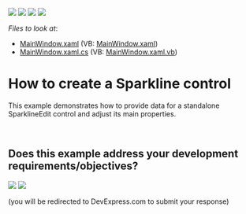 <!-- default badges list -->
![](https://img.shields.io/endpoint?url=https://codecentral.devexpress.com/api/v1/VersionRange/128644510/21.1.5%2B)
[![](https://img.shields.io/badge/Open_in_DevExpress_Support_Center-FF7200?style=flat-square&logo=DevExpress&logoColor=white)](https://supportcenter.devexpress.com/ticket/details/E4982)
[![](https://img.shields.io/badge/📖_How_to_use_DevExpress_Examples-e9f6fc?style=flat-square)](https://docs.devexpress.com/GeneralInformation/403183)
[![](https://img.shields.io/badge/💬_Leave_Feedback-feecdd?style=flat-square)](#does-this-example-address-your-development-requirementsobjectives)
<!-- default badges end -->
<!-- default file list -->
*Files to look at*:

* [MainWindow.xaml](./CS/SparklineEdit/MainWindow.xaml) (VB: [MainWindow.xaml](./VB/SparklineEdit/MainWindow.xaml))
* [MainWindow.xaml.cs](./CS/SparklineEdit/MainWindow.xaml.cs) (VB: [MainWindow.xaml.vb](./VB/SparklineEdit/MainWindow.xaml.vb))
<!-- default file list end -->
# How to create a Sparkline control


<p>This example demonstrates how to provide data for a standalone SparklineEdit control and adjust its main properties.</p>

<br/>


<!-- feedback -->
## Does this example address your development requirements/objectives?

[<img src="https://www.devexpress.com/support/examples/i/yes-button.svg"/>](https://www.devexpress.com/support/examples/survey.xml?utm_source=github&utm_campaign=wpf-sparkline-create-bind-to-data&~~~was_helpful=yes) [<img src="https://www.devexpress.com/support/examples/i/no-button.svg"/>](https://www.devexpress.com/support/examples/survey.xml?utm_source=github&utm_campaign=wpf-sparkline-create-bind-to-data&~~~was_helpful=no)

(you will be redirected to DevExpress.com to submit your response)
<!-- feedback end -->
